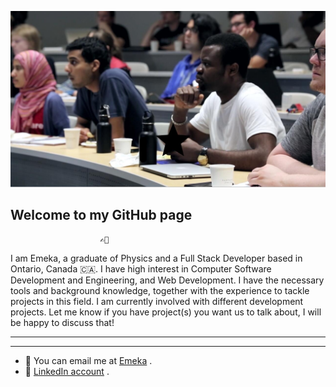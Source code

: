 ![Screenshot](background.jpeg)

## Welcome to my GitHub page ##
                        ✍🏽 

I am Emeka, a graduate of Physics and a Full Stack Developer based in Ontario, Canada 🇨🇦. I have high interest in Computer Software Development and Engineering, and Web Development. I have the necessary tools and background knowledge, together with the experience to tackle projects in this field. I am currently involved with different development projects. Let me know if you have project(s) you want us to talk about, I will be happy to discuss that! 

***
***
* 📧 You can email me at [Emeka](mailto:menco23real@yahoo.com) .
* 👔 [LinkedIn account](https://www.linkedin.com/in/chukwuemeka-emeka-asogwa-b290947b/) . 